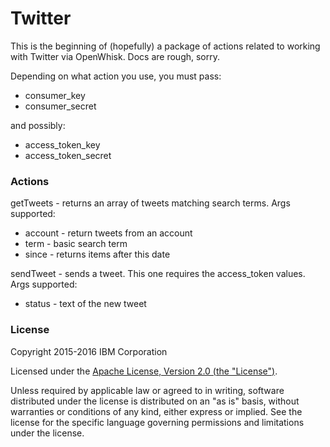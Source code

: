 Twitter
===

This is the beginning of (hopefully) a package of actions related to working with Twitter via OpenWhisk. Docs are rough, sorry.

Depending on what action you use, you must pass:

* consumer_key
* consumer_secret

and possibly:

* access_token_key
* access_token_secret


### Actions

getTweets - returns an array of tweets matching search terms. Args supported:

* account - return tweets from an account
* term - basic search term
* since - returns items after this date

sendTweet - sends a tweet. This one requires the access_token values. Args supported:

* status - text of the new tweet

### License

Copyright 2015-2016 IBM Corporation

Licensed under the [Apache License, Version 2.0 (the "License")](http://www.apache.org/licenses/LICENSE-2.0.html).

Unless required by applicable law or agreed to in writing, software distributed under the license is distributed on an "as is" basis, without warranties or conditions of any kind, either express or implied. See the license for the specific language governing permissions and limitations under the license.